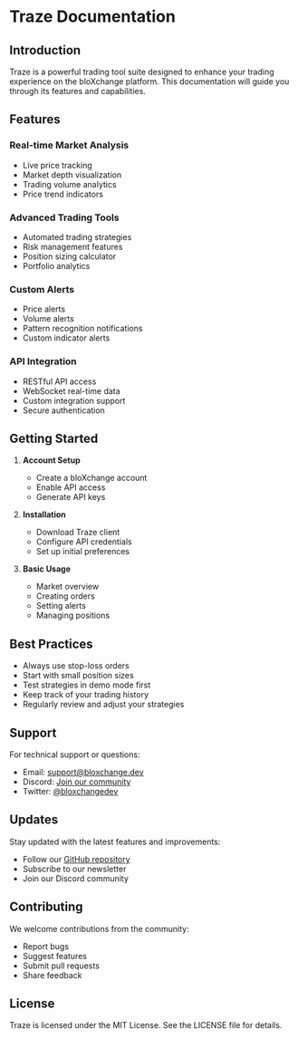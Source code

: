 # Traze Documentation

## Introduction

Traze is a powerful trading tool suite designed to enhance your trading experience on the bloXchange platform. This documentation will guide you through its features and capabilities.

## Features

### Real-time Market Analysis

- Live price tracking
- Market depth visualization
- Trading volume analytics
- Price trend indicators

### Advanced Trading Tools

- Automated trading strategies
- Risk management features
- Position sizing calculator
- Portfolio analytics

### Custom Alerts

- Price alerts
- Volume alerts
- Pattern recognition notifications
- Custom indicator alerts

### API Integration

- RESTful API access
- WebSocket real-time data
- Custom integration support
- Secure authentication

## Getting Started

1. **Account Setup**
   - Create a bloXchange account
   - Enable API access
   - Generate API keys

2. **Installation**
   - Download Traze client
   - Configure API credentials
   - Set up initial preferences

3. **Basic Usage**
   - Market overview
   - Creating orders
   - Setting alerts
   - Managing positions

## Best Practices

- Always use stop-loss orders
- Start with small position sizes
- Test strategies in demo mode first
- Keep track of your trading history
- Regularly review and adjust your strategies

## Support

For technical support or questions:

- Email: support@bloxchange.dev
- Discord: [Join our community](https://discord.gg/fVM6pd3Z)
- Twitter: [@bloxchangedev](https://x.com/bloxchangedev)

## Updates

Stay updated with the latest features and improvements:

- Follow our [GitHub repository](https://github.com/bloxchange/traze)
- Subscribe to our newsletter
- Join our Discord community

## Contributing

We welcome contributions from the community:

- Report bugs
- Suggest features
- Submit pull requests
- Share feedback

## License

Traze is licensed under the MIT License. See the LICENSE file for details.
